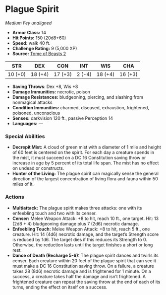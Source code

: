 # Plague Spirit

*Medium* *Fey* *unaligned*

- **Armor Class:** 14
- **Hit Points:** 150 (20d8+60)
- **Speed:** walk 40 ft.
- **Challenge Rating:** 9 (5,000 XP)
- **Source:** [Tome of Beasts 2](https://koboldpress.com/kpstore/product/tome-of-beasts-2-for-5th-edition/)

| STR | DEX | CON | INT | WIS | CHA |
| --- | --- | --- | --- | --- | --- |
| 10 (+0) | 18 (+4) | 17 (+3) | 2 (-4) | 18 (+4) | 16 (+3) |

- **Saving Throws**: Dex +8, Wis +8
- **Damage Immunities:** necrotic, poison
- **Damage Resistances:** bludgeoning, piercing, and slashing from nonmagical attacks
- **Condition Immunities:** charmed, diseased, exhaustion, frightened, poisoned, unconscious
- **Senses:** darkvision 120 ft., passive Perception 14
- **Languages:** —
### Special Abilities
- **Decrepit Mist:** A cloud of green mist with a diameter of 1 mile and height of 60 feet is centered on the spirit. For each day a creature spends in the mist, it must succeed on a DC 16 Constitution saving throw or increase in age by 5 percent of its total life span. The mist has no effect on undead or constructs.
- **Hunter of the Living:** The plague spirit can magically sense the general direction of the largest concentration of living flora and fauna within 50 miles of it.
### Actions
- **Multiattack:** The plague spirit makes three attacks: one with its enfeebling touch and two with its censer.
- **Censer:** Melee Weapon Attack: +8 to hit, reach 10 ft., one target. Hit: 13 (2d8 + 4) bludgeoning damage plus 7 (2d6) necrotic damage.
- **Enfeebling Touch:** Melee Weapon Attack: +8 to hit, reach 5 ft., one creature. Hit: 14 (4d6) necrotic damage, and the target’s Strength score is reduced by 1d6. The target dies if this reduces its Strength to 0. Otherwise, the reduction lasts until the target finishes a short or long rest.
- **Dance of Death (Recharge 5-6):** The plague spirit dances and twirls its censer. Each creature within 20 feet of the plague spirit that can see it must make a DC 16 Constitution saving throw. On a failure, a creature takes 28 (8d6) necrotic damage and is frightened for 1 minute. On a success, a creature takes half the damage and isn’t frightened. A frightened creature can repeat the saving throw at the end of each of its turns, ending the effect on itself on a success.
